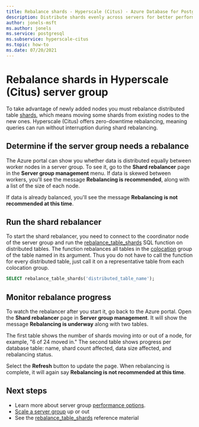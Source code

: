 ```yaml
---
title: Rebalance shards - Hyperscale (Citus) - Azure Database for PostgreSQL
description: Distribute shards evenly across servers for better performance
author: jonels-msft
ms.author: jonels
ms.service: postgresql
ms.subservice: hyperscale-citus
ms.topic: how-to
ms.date: 07/20/2021
---
```


# Rebalance shards in Hyperscale (Citus) server group

To take advantage of newly added nodes you must rebalance distributed table
[shards](concepts-distributed-data.md#shards), which means moving
some shards from existing nodes to the new ones. Hyperscale (Citus) offers
zero-downtime rebalancing, meaning queries can run without interruption during
shard rebalancing.

## Determine if the server group needs a rebalance

The Azure portal can show you whether data is distributed equally between
worker nodes in a server group. To see it, go to the **Shard rebalancer** page
in the **Server group management** menu. If data is skewed between workers,
you'll see the message **Rebalancing is recommended**, along with a list of the
size of each node.

If data is already balanced, you'll see the message **Rebalancing is not
recommended at this time**.

## Run the shard rebalancer

To start the shard rebalancer, you need to connect to the coordinator node of
the server group and run the
[rebalance_table_shards](reference-functions.md#rebalance_table_shards)
SQL function on distributed tables. The function rebalances all tables in the
[colocation](concepts-colocation.md) group of the table named in its
argument. Thus you do not have to call the function for every distributed
table, just call it on a representative table from each colocation group.

```sql
SELECT rebalance_table_shards('distributed_table_name');
```

## Monitor rebalance progress

To watch the rebalancer after you start it, go back to the Azure portal. Open
the **Shard rebalancer** page in **Server group management**. It will show the
message **Rebalancing is underway** along with two tables.

The first table shows the number of shards moving into or out of a node, for
example, "6 of 24 moved in." The second table shows progress per database
table: name, shard count affected, data size affected, and rebalancing status.

Select the **Refresh** button to update the page. When rebalancing is complete,
it will again say **Rebalancing is not recommended at this time**.

## Next steps

- Learn more about server group [performance
  options](concepts-configuration-options.md).
- [Scale a server group](howto-scale-grow.md) up or out
- See the
  [rebalance_table_shards](reference-functions.md#rebalance_table_shards)
  reference material
